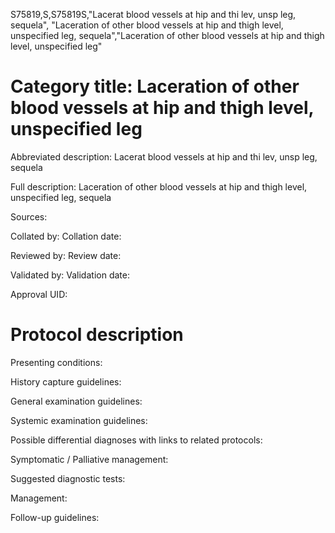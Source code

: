 S75819,S,S75819S,"Lacerat blood vessels at hip and thi lev, unsp leg, sequela", "Laceration of other blood vessels at hip and thigh level, unspecified leg, sequela","Laceration of other blood vessels at hip and thigh level, unspecified leg"
# Category title: Laceration of other blood vessels at hip and thigh level, unspecified leg

Abbreviated description: Lacerat blood vessels at hip and thi lev, unsp leg, sequela

Full description: Laceration of other blood vessels at hip and thigh level, unspecified leg, sequela

Sources:

Collated by:
Collation date:

Reviewed by:
Review date:

Validated by:
Validation date:

Approval UID:

# Protocol description

Presenting conditions:

History capture guidelines:

General examination guidelines:

Systemic examination guidelines:

Possible differential diagnoses with links to related protocols:

Symptomatic / Palliative management:

Suggested diagnostic tests:

Management:

Follow-up guidelines:
